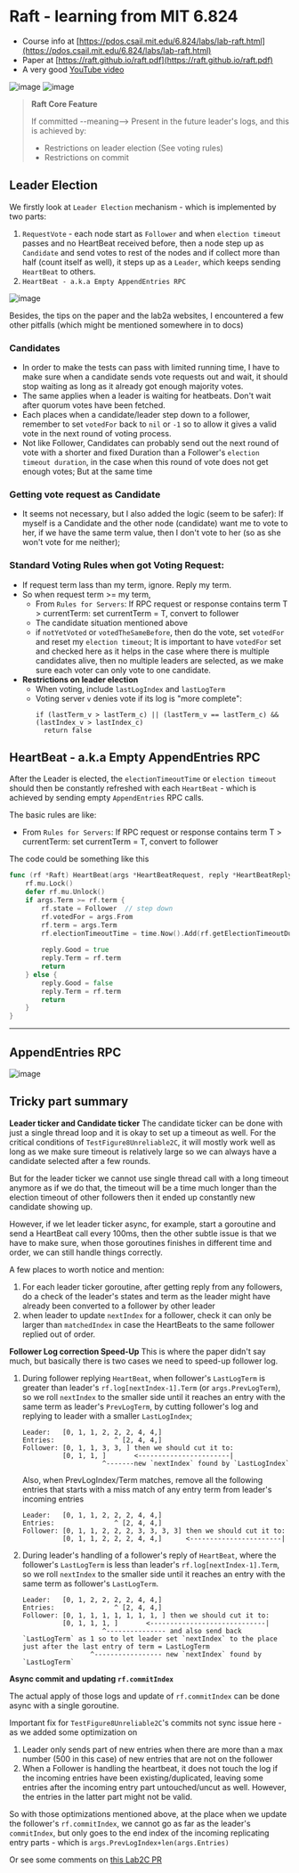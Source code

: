 # Raft - learning from MIT 6.824


* Course info at [https://pdos.csail.mit.edu/6.824/labs/lab-raft.html](https://pdos.csail.mit.edu/6.824/labs/lab-raft.html)
* Paper at [https://raft.github.io/raft.pdf](https://raft.github.io/raft.pdf)
* A very good [YouTube video](https://www.youtube.com/watch?v=YbZ3zDzDnrw)

![image](https://user-images.githubusercontent.com/161689/161535615-b7a02f9c-495c-4cc6-b7ef-9f7c8ab2c919.png)
![image](https://user-images.githubusercontent.com/161689/161535678-86a9157c-c756-4832-99b5-75a1c2dca49d.png)

> **Raft Core Feature**
> 
> If committed --meaning--> Present in the future leader's logs, and this is 
> achieved by:
> - Restrictions on leader election (See voting rules)
> - Restrictions on commit


## Leader Election
We firstly look at `Leader Election` mechanism - which is implemented by two parts:
1. `RequestVote` - each node start as `Follower` and when `election timeout` passes 
and no HeartBeat received before, then a node step up as `Candidate` and send votes
to rest of the nodes and if collect more than half (count itself as well), it
steps up as a `Leader`, which keeps sending `HeartBeat` to others.
2. `HeartBeat - a.k.a Empty AppendEntries RPC`

![image](https://user-images.githubusercontent.com/161689/161535482-789d1655-3297-4e21-9b19-84f0197ab842.png)

Besides, the tips on the paper and the lab2a websites, I encountered a few
other pitfalls (which might be mentioned somewhere in to docs)

### Candidates
- In order to make the tests can pass with limited running time, I have to make sure
when a candidate sends vote requests out and wait, it should stop waiting
as long as it already got enough majority votes.
- The same applies when a leader is waiting for heatbeats. Don't wait after quorum votes
have been fetched.
- Each places when a candidate/leader step down to a follower,
remember to set `votedFor` back to `nil` or `-1` so to allow it gives a valid vote
in the next round of voting process.
- Not like Follower, Candidates can probably send out the next round of vote 
with a shorter and fixed Duration than
a Follower's `election timeout duration`, in the case when this round of vote does not
get enough votes; But at the same time

### Getting vote request as Candidate
- It seems not necessary, but I also added the logic (seem to be safer):
If myself is a Candidate and the other node (candidate) want me to vote to her,
if we have the same term value, then I don't vote to her (so as she won't vote for me neither);

### Standard Voting Rules when got Voting Request:
- If request term lass than my term, ignore. Reply my term.
- So when request term >= my term,
  - From `Rules for Servers`: If RPC request or response contains term T > currentTerm:
    set currentTerm = T, convert to follower
  - The candidate situation mentioned above
  - if `notYetVoted` or `votedTheSameBefore`, then do the vote, set `votedFor` and reset my `election timeout`;
  It is important to have `votedFor` set and checked here as it helps in the case where
  there is multiple candidates alive, then no multiple leaders are selected, as we make
  sure each voter can only vote to one candidate.
- **Restrictions on leader election**
  - When voting, include `lastLogIndex` and `lastLogTerm`
  - Voting server `v` denies vote if its log is "more complete":
    ```
    if (lastTerm_v > lastTerm_c) || (lastTerm_v == lastTerm_c) && (lastIndex_v > lastIndex_c)
      return false
    ```

## HeartBeat - a.k.a Empty AppendEntries RPC
After the Leader is elected, the `electionTimeoutTime` or `election timeout` should then be
constantly refreshed with each `HeartBeat` - which is achieved by sending empty
`AppendEntries` RPC calls.

The basic rules are like:
- From `Rules for Servers`: If RPC request or response contains term T > currentTerm:
  set currentTerm = T, convert to follower

The code could be something like this
```go
func (rf *Raft) HeartBeat(args *HeartBeatRequest, reply *HeartBeatReply) {
    rf.mu.Lock()
	defer rf.mu.Unlock()
    if args.Term >= rf.term {
        rf.state = Follower  // step down
        rf.votedFor = args.From
        rf.term = args.Term
        rf.electionTimeoutTime = time.Now().Add(rf.getElectionTimeoutDuration())
        
        reply.Good = true
        reply.Term = rf.term
        return
    } else {
        reply.Good = false
        reply.Term = rf.term
        return
    }
}
```

---

## AppendEntries RPC
![image](https://user-images.githubusercontent.com/161689/161535816-1dd0938d-33e8-4acf-9d7c-1002b89990f3.png)

## Tricky part summary

**Leader ticker and Candidate ticker**
The candidate ticker can be done with just a single thread loop
and it is okay to set up a timeout as well. For the critical
conditions of `TestFigure8Unreliable2C`, it will mostly work
well as long as we make sure timeout is relatively large so
we can always have a candidate selected after a few rounds.

But for the leader ticker we cannot use single thread call
with a long timeout anymore as if we do that, the timeout
will be a time much longer than the election timeout of other
followers then it ended up constantly new candidate showing up.

However, if we let leader ticker async, for example, start a 
goroutine and send a HeartBeat call every 100ms, then the other
subtle issue is that we have to make sure, when those goroutines
finishes in different time and order, we can still handle things
correctly.

A few places to worth notice and mention:
1. For each leader ticker goroutine, after getting reply from
any followers, do a check of the leader's states and term as the
leader might have already been converted to a follower by other
leader
2. when leader to update `nextIndex` for a follower, check it can
only be larger than `matchedIndex` in case the HeartBeats to the
same follower replied out of order.

**Follower Log correction Speed-Up**
This is where the paper didn't say much, but basically there
is two cases we need to speed-up follower log.

1. During follower replying `HeartBeat`, when follower's `LastLogTerm` is greater than leader's `rf.log[nextIndex-1].Term` (or `args.PrevLogTerm`), 
so we roll `nextIndex` to the smaller side until it reaches an entry with the same term as leader's `PrevLogTerm`,
by cutting follower's log and replying to leader with a smaller `LastLogIndex`;
    ```
    Leader:   [0, 1, 1, 2, 2, 2, 4, 4,]
    Entries:               ^ [2, 4, 4,]
    Follower: [0, 1, 1, 3, 3, ] then we should cut it to:
              [0, 1, 1, ]       <-----------------------|
                        ^-------new `nextIndex` found by `LastLogIndex`
    ```
    Also, when PrevLogIndex/Term matches, remove all the following entries that starts with a miss match of any 
    entry term from leader's incoming entries
    ```
    Leader:   [0, 1, 1, 2, 2, 2, 4, 4,]
    Entries:               ^ [2, 4, 4,]
    Follower: [0, 1, 1, 2, 2, 2, 3, 3, 3, 3] then we should cut it to:
              [0, 1, 1, 2, 2, 2, 4, 4,]      <-----------------------|
    ``` 
2. During leader's handling of a follower's reply of `HeartBeat`,
   where the follower's `LastLogTerm` is less than leader's `rf.log[nextIndex-1].Term`,
   so we roll `nextIndex` to the smaller side until it reaches an entry with the same term as follower's `LastLogTerm`.
    ```
    Leader:   [0, 1, 2, 2, 2, 2, 4, 4,]
    Entries:               ^ [2, 4, 4,]
    Follower: [0, 1, 1, 1, 1, 1, 1, 1, ] then we should cut it to:
              [0, 1, 1, 1, ]       <-----------------------------|
                        ^--------------- and also send back `LastLogTerm` as 1 so to let leader set `nextIndex` to the place just after the last entry of term = LastLogTerm
                     ^----------------- new `nextIndex` found by `LastLogTerm`
    ```
**Async commit and updating `rf.commitIndex`**

The actual apply of those logs and update of `rf.commitIndex`
can be done async with a single goroutine.

Important fix for `TestFigure8Unreliable2C`'s commits not sync issue here - as we added some optimization on
1. Leader only sends part of new entries when there are more than a max number (500 in this case) of new entries that are not on the follower
2. When a Follower is handling the heartbeat, it does not touch the log if the incoming entries have been existing/duplicated, leaving some entries after the incoming entry part untouched/uncut as well. However, the entries in the latter part might not be valid.

So with those optimizations mentioned above, at the place when we update the follower's `rf.commitIndex`, we cannot go as far as the leader's `commitIndex`, but only goes to the end index of the incoming replicating entry parts - which is `args.PrevLogIndex+len(args.Entries)`

Or see some comments on [this Lab2C PR](https://github.com/liufuyang/6.824/pull/4)
